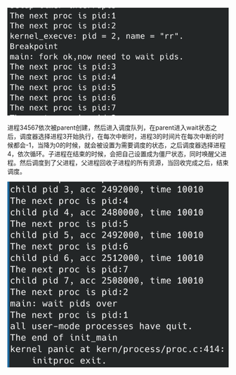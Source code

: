 ![image-20230329164006679](pic/image-20230329164006679.png)

进程34567依次被parent创建，然后进入调度队列，在parent进入wait状态之后，调度器选择进程3开始执行，在每次中断时，进程3的时间片在每次中断的时候都会-1，当降为0的时候，就会被设置为需要调度的状态，之后调度器选择进程4，依次循环。子进程在结束的时候，会把自己设置成为僵尸状态，同时唤醒父进程。然后调度到了父进程，父进程回收子进程的所有资源，当回收完成之后，结束调度。

![image-20230329164345823](pic/image-20230329164345823.png)
